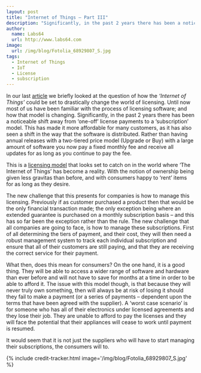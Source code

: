 ```yaml
---
layout: post
title: "Internet of Things – Part III"
description: "Significantly, in the past 2 years there has been a noticeable shift away from ‘one-off’ license payments to a ‘subscription’ model"
author:
  name: Labs64
  url: http://www.labs64.com
image:
  url: /img/blog/Fotolia_68929807_S.jpg
tags:
  - Internet of Things
  - IoT
  - License
  - subscription
---
```

In our last [article](/blog/2015/08/07/internet-of-things-part-ii/) we briefly looked at the question of how the _&#8216;Internet of Things&#8217;_ could be set to drastically change the world of licensing. Until now most of us have been familiar with the process of licensing software; and how that model is changing. Significantly, in the past 2 years there has been a noticeable shift away from &#8216;one-off&#8217; license payments to a &#8216;subscription&#8217; model. This has made it more affordable for many customers, as it has also seen a shift in the way that the software is distributed. Rather than having annual releases with a two-tiered price model (Upgrade or Buy) with a large amount of software you now pay a fixed monthly fee and receive all updates for as long as you continue to pay the fee.

This is a [licensing model](/licensing-models/) that looks set to catch on in the world where &#8216;The Internet of Things&#8217; has become a reality. With the notion of ownership being given less gravitas than before, and with consumers happy to &#8216;rent&#8217; items for as long as they desire.

The new challenge that this presents for companies is how to manage this licensing. Previously if as customer purchased a product then that would be the only financial transaction made; the only exception being where an extended guarantee is purchased on a monthly subscription basis &#8211; and this has so far been the exception rather than the rule. The new challenge that all companies are going to face, is how to manage these subscriptions. First of all determining the tiers of payment, and their cost, they will then need a robust management system to track each individual subscription and ensure that all of their customers are still paying, and that they are receiving the correct service for their payment.

What then, does this mean for consumers? On the one hand, it is a good thing. They will be able to access a wider range of software and hardware than ever before and will not have to save for months at a time in order to be able to afford it. The issue with this model though, is that because they will never truly own something, then will always be at risk of losing it should they fail to make a payment (or a series of payments &#8211; dependent upon the terms that have been agreed with the supplier). A &#8216;worst case scenario&#8217; is for someone who has all of their electronics under licensed agreements and they lose their job. They are unable to afford to pay the licenses and they will face the potential that their appliances will cease to work until payment is resumed.

It would seem that it is not just the suppliers who will have to start managing their subscriptions, the consumers will to.

{% include credit-tracker.html image='/img/blog/Fotolia_68929807_S.jpg' %}
